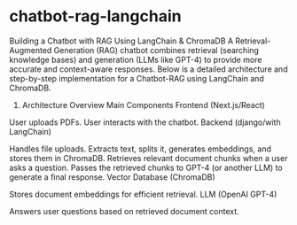 # chatbot-rag-langchain
Building a Chatbot with RAG Using LangChain &amp; ChromaDB A Retrieval-Augmented Generation (RAG) chatbot combines retrieval (searching knowledge bases) and generation (LLMs like GPT-4) to provide more accurate and context-aware responses. Below is a detailed architecture and step-by-step implementation for a Chatbot-RAG using LangChain and ChromaDB.
1. Architecture Overview
Main Components
Frontend (Next.js/React)

User uploads PDFs.
User interacts with the chatbot.
Backend (django/with LangChain)

Handles file uploads.
Extracts text, splits it, generates embeddings, and stores them in ChromaDB.
Retrieves relevant document chunks when a user asks a question.
Passes the retrieved chunks to GPT-4 (or another LLM) to generate a final response.
Vector Database (ChromaDB)

Stores document embeddings for efficient retrieval.
LLM (OpenAI GPT-4)

Answers user questions based on retrieved document context.
